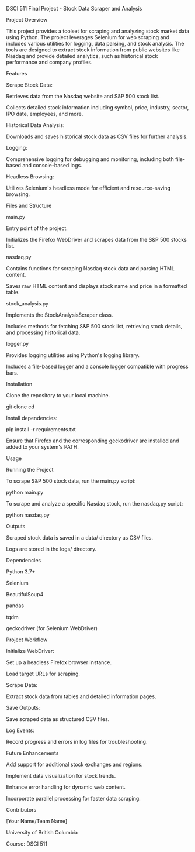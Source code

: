 DSCI 511 Final Project - Stock Data Scraper and Analysis

Project Overview

This project provides a toolset for scraping and analyzing stock market data using Python. The project leverages Selenium for web scraping and includes various utilities for logging, data parsing, and stock analysis. The tools are designed to extract stock information from public websites like Nasdaq and provide detailed analytics, such as historical stock performance and company profiles.

Features

Scrape Stock Data:

Retrieves data from the Nasdaq website and S&P 500 stock list.

Collects detailed stock information including symbol, price, industry, sector, IPO date, employees, and more.

Historical Data Analysis:

Downloads and saves historical stock data as CSV files for further analysis.

Logging:

Comprehensive logging for debugging and monitoring, including both file-based and console-based logs.

Headless Browsing:

Utilizes Selenium's headless mode for efficient and resource-saving browsing.

Files and Structure

main.py

Entry point of the project.

Initializes the Firefox WebDriver and scrapes data from the S&P 500 stocks list.

nasdaq.py

Contains functions for scraping Nasdaq stock data and parsing HTML content.

Saves raw HTML content and displays stock name and price in a formatted table.

stock_analysis.py

Implements the StockAnalysisScraper class.

Includes methods for fetching S&P 500 stock list, retrieving stock details, and processing historical data.

logger.py

Provides logging utilities using Python's logging library.

Includes a file-based logger and a console logger compatible with progress bars.

Installation

Clone the repository to your local machine.

git clone <repository-url>
cd <repository-directory>

Install dependencies:

pip install -r requirements.txt

Ensure that Firefox and the corresponding geckodriver are installed and added to your system's PATH.

Usage

Running the Project

To scrape S&P 500 stock data, run the main.py script:

python main.py

To scrape and analyze a specific Nasdaq stock, run the nasdaq.py script:

python nasdaq.py

Outputs

Scraped stock data is saved in a data/ directory as CSV files.

Logs are stored in the logs/ directory.

Dependencies

Python 3.7+

Selenium

BeautifulSoup4

pandas

tqdm

geckodriver (for Selenium WebDriver)

Project Workflow

Initialize WebDriver:

Set up a headless Firefox browser instance.

Load target URLs for scraping.

Scrape Data:

Extract stock data from tables and detailed information pages.

Save Outputs:

Save scraped data as structured CSV files.

Log Events:

Record progress and errors in log files for troubleshooting.

Future Enhancements

Add support for additional stock exchanges and regions.

Implement data visualization for stock trends.

Enhance error handling for dynamic web content.

Incorporate parallel processing for faster data scraping.

Contributors

[Your Name/Team Name]

University of British Columbia

Course: DSCI 511

